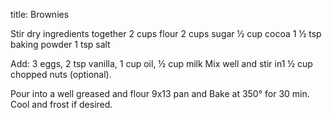 title: Brownies

Stir dry ingredients together
2 cups flour 
2 cups sugar
½ cup cocoa
1 ½ tsp baking powder
1 tsp salt 

Add:
3 eggs, 2 tsp vanilla,
1 cup oil, ½ cup milk
Mix well and stir in1 ½  cup chopped nuts (optional).

Pour into a well greased and flour 9x13 pan and Bake at 350° for 30 min.  
Cool and frost if desired.
